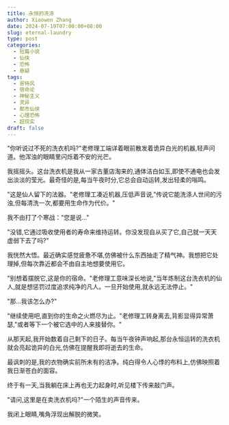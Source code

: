 ```yaml
---
title: 永恒的洗涤
author: Xiaowen Zhang
date: 2024-07-19T07:00:00+08:00
slug: eternal-laundry
type: post
categories:
  - 短篇小说
  - 仙侠
  - 恐怖
  - 悬疑
tags:
  - 哥特风
  - 宿命论
  - 神秘主义
  - 灵异
  - 都市仙侠
  - 心理恐怖
  - 超现实
draft: false
---
```


"你听说过不死的洗衣机吗?"老修理工端详着眼前散发着诡异白光的机器,轻声问道。他浑浊的眼睛里闪烁着不安的光芒。

我摇摇头。这台洗衣机是我从一家古董店淘来的,通体洁白如玉,即使不通电也会发出淡淡的莹光。最奇怪的是,每当午夜时分,它总会自动运转,发出轻柔的嗡鸣。

"这是仙人留下的法器。"老修理工凑近机器,压低声音说,"传说它能洗涤人世间的污浊,但每清洗一次,都要用生命作为代价。"

我不由打了个寒战："您是说..."

"没错,它通过吸收使用者的寿命来维持运转。你没发现自从买了它,自己就一天天虚弱下去了吗?"

我恍然大悟。最近确实感觉疲惫不堪,仿佛被什么东西抽走了精气神。我想把它处理掉,但每次靠近都会不由自主地想要使用它。

"别想着摆脱它,这是你的宿命。"老修理工意味深长地说,"当年炼制这台洗衣机的仙人,就是想惩罚过度追求纯净的凡人。一旦开始使用,就永远无法停止。"

"那...我该怎么办?"

"继续使用吧,直到你的生命之火燃尽为止。"老修理工转身离去,背影显得异常萧瑟,"或者等下一个被它选中的人来接替你。"

从那天起,我开始数着自己剩下的日子。每当午夜钟声响起,那台永恒运转的洗衣机就会亮起诡异的白光,仿佛在提醒我即将逝去的生命。

最讽刺的是,我的衣物确实前所未有的洁净。纯白得令人心悸的布料上,仿佛映照着我日渐苍白的面容。

终于有一天,当我躺在床上再也无力起身时,听见楼下传来敲门声。

"请问,这里是在卖洗衣机吗?"一个陌生的声音传来。

我闭上眼睛,嘴角浮现出解脱的微笑。